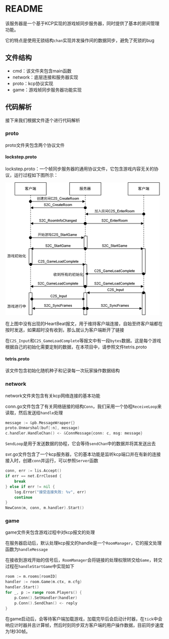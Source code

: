 # README

该服务器是一个基于KCP实现的游戏帧同步服务器，同时提供了基本的房间管理功能。

它的特点是使用无锁结构`chan`实现并发操作间的数据同步，避免了死锁的bug

## 文件结构

- cmd：该文件夹包含main函数
- network：底层连接和服务器实现
- proto：kcp协议实现
- game：游戏帧同步服务器功能实现

## 代码解析

接下来我们根据文件逐个进行代码解析

### proto

proto文件夹包含两个协议文件
#### lockstep.proto
lockstep.proto：一个帧同步服务器的通用协议文件，它包含游戏内容无关的协议，运行过程如下图所示：

![服务器运行过程](./doc/服务器运行过程.iodraw.png "服务器运行过程")

在上图中没有出现的HeartBeat报文，用于维持客户端连接，自始至终客户端都在按时发送，如果超时没有收到，那么就认为客户端断开了链接

在`C2S_Input`和`C2S_GameLoadComplete`等报文中有一段`bytes`数据。这是每个游戏根据自己的初始化需要定制的数据，在本项目中，请参照文件tetris.proto

#### tetris.proto
该文件包含初始化随机种子和记录每一次玩家操作数据结构

### network
network文件夹包含有关kcp网络连接的基本功能

conn.go文件包含了有关网络链接的结构`Conn`，我们采用一个协程`ReceiveLoop`来读取，然后发送给`handle`处理
```go
message := &pb.MessageWrapper{}
proto.Unmarshal(buf[:n], message)
c.handler.HandleChan() <- &ConnMessage{conn: c, msg: message}
```

`SendLoop`是用于发送数据的协程，它会等待`sendChan`中的数据并将其发送出去

svr.go文件包含了一个kcp服务器，它的基本功能是监听kcp端口并在有新的连接接入时，创建`conn`并运行，可以参照`Server`函数
```go
conn, err := lis.Accept()
if err == net.ErrClosed {
    break
} else if err != nil {
    log.Error("接受连接失败: %v", err)
    continue
}
NewConn(m, conn, m.handler).Start()
```

### game
game文件夹包含游戏过程中对kcp报文的处理

在服务器启动后，默认处理kcp报文的handle是一个`RoomManager`，它的报文处理函数为`handleMessage`

在接收到游戏开始的信号后，`RoomManager`会将链接的处理权限转交给`Game`，转交过程在`handleStartGame`中实现如下
```go
room := m.rooms[roomID]
handler := room.Game(m.ctx, m.cfg)
handler.Start()
for _, p := range room.Players() {
    p.Conn().SetHandler(handler)
    p.Conn().SendChan() <- reply
}
```

在game启动后，会等待客户端加载游戏，加载完毕后会启动计时器，在`tick`中会响应计时器并且计算帧，然后时刻同步双方客户端的用户操作数据，目前同步速度为1秒30帧。